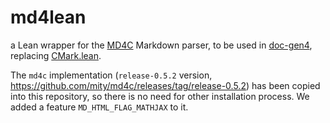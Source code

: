 # md4lean

a Lean wrapper for the [MD4C](https://github.com/mity/md4c) Markdown parser,
to be used in [doc-gen4](https://github.com/leanprover/doc-gen4),
replacing [CMark.lean](https://github.com/xubaiw/CMark.lean).

The `md4c` implementation (`release-0.5.2` version, <https://github.com/mity/md4c/releases/tag/release-0.5.2>)
has been copied into this repository, so there is no need for other installation process.
We added a feature `MD_HTML_FLAG_MATHJAX` to it.
